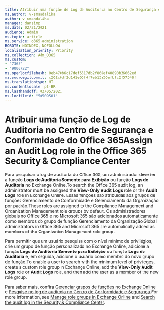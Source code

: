 ```yaml
---
title: Atribuir uma função de Log de Auditoria no Centro de Segurança e Conformidade do Office 365
ms.author: v-smandalika
author: v-smandalika
manager: dansimp
ms.date: 02/21/2021
audience: Admin
ms.topic: article
ms.service: o365-administration
ROBOTS: NOINDEX, NOFOLLOW
localization_priority: Priority
ms.collection: Adm_O365
ms.custom:
- "7363"
- "9000722"
ms.openlocfilehash: 0eb470b6c17def5517db2f866ef40898b36662ed
ms.sourcegitcommit: c202c0df2d141e63f4f7eb13a56efbfc2f57348f
ms.translationtype: HT
ms.contentlocale: pt-BR
ms.lasthandoff: 03/05/2021
ms.locfileid: "50509501"
---
```

# <a name="assign-an-audit-log-role-in-the-office-365-security--compliance-center"></a><span data-ttu-id="abcb0-102">Atribuir uma função de Log de Auditoria no Centro de Segurança e Conformidade do Office 365</span><span class="sxs-lookup"><span data-stu-id="abcb0-102">Assign an Audit Log role in the Office 365 Security & Compliance Center</span></span>

<span data-ttu-id="abcb0-103">Para pesquisar o log de auditoria do Office 365, um administrador deve ter a função **Logs de Auditoria Somente para Exibição** ou função **Logs de Auditoria** no Exchange Online.</span><span class="sxs-lookup"><span data-stu-id="abcb0-103">To search the Office 365 audit log, an administrator must be assigned the **View-Only Audit Logs** role or the **Audit Logs** role in Exchange Online.</span></span> <span data-ttu-id="abcb0-104">Essas funções são atribuídas aos grupos de funções Gerenciamento de Conformidade e Gerenciamento da Organização por padrão.</span><span class="sxs-lookup"><span data-stu-id="abcb0-104">These roles are assigned to the Compliance Management and Organization Management role groups by default.</span></span> <span data-ttu-id="abcb0-105">Os administradores globais no Office 365 e no Microsoft 365 são adicionados automaticamente como membros do grupo de função Gerenciamento da Organização.</span><span class="sxs-lookup"><span data-stu-id="abcb0-105">Global administrators in Office 365 and Microsoft 365 are automatically added as members of the Organization Management role group.</span></span>

<span data-ttu-id="abcb0-106">Para permitir que um usuário pesquise com o nível mínimo de privilégios, crie um grupo de função personalizado no Exchange Online, adicione a função **Logs de Auditoria Somente para Exibição** ou função **Logs de Auditoria** e, em seguida, adicione o usuário como membro do novo grupo de função.</span><span class="sxs-lookup"><span data-stu-id="abcb0-106">To enable a user to search with the minimum level of privileges, create a custom role group in Exchange Online, add the **View-Only Audit Logs** role or **Audit Logs** role, and then add the user as a member of the new role group.</span></span>

<span data-ttu-id="abcb0-107">Para saber mais, confira [Gerenciar grupos de funções no Exchange Online](https://docs.microsoft.com/Exchange/permissions-exo/role-groups) e [Pesquise no log de auditoria no Centro de Conformidade e Segurança](https://docs.microsoft.com/microsoft-365/compliance/search-the-audit-log-in-security-and-compliance).</span><span class="sxs-lookup"><span data-stu-id="abcb0-107">For more information, see [Manage role groups in Exchange Online](https://docs.microsoft.com/Exchange/permissions-exo/role-groups) and [Search the audit log in the Security & Compliance Center](https://docs.microsoft.com/microsoft-365/compliance/search-the-audit-log-in-security-and-compliance).</span></span>